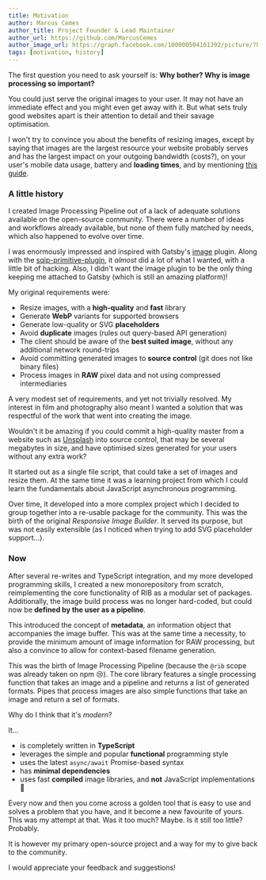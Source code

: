 ```yaml
---
title: Motivation
author: Marcus Cemes
author_title: Project Founder & Lead Maintainer
author_url: https://github.com/MarcusCemes
author_image_url: https://graph.facebook.com/100000504161392/picture/?height=200&width=200
tags: [motivation, history]
---
```


The first question you need to ask yourself is: **Why bother? Why is image processing so
important?**

You could just serve the original images to your user. It may not have an immediate effect and you
might even get away with it. But what sets truly good websites apart is their attention to detail
and their savage optimisation.

I won't try to convince you about the benefits of resizing images, except by saying that images are
the largest resource your website probably serves and has the largest impact on your outgoing
bandwidth (costs?), on your user's mobile data usage, battery and **loading times**, and by
mentioning [this guide](https://images.guide).

### A little history

I created Image Processing Pipeline out of a lack of adequate solutions available on the open-source
community. There were a number of ideas and workflows already available, but none of them fully
matched by needs, which also happened to evolve over time.

I was enormously impressed and inspired with Gatsby's [image][gatsby-image] plugin. Along with the
[sqip-primitive-plugin][sqip-primitive], it _almost_ did a lot of what I wanted, with a little bit
of hacking. Also, I didn't want the image plugin to be the only thing keeping me attached to Gatsby
(which is still an amazing platform)!

My original requirements were:

- Resize images, with a **high-quality** and **fast** library
- Generate **WebP** variants for supported browsers
- Generate low-quality or SVG **placeholders**
- Avoid **duplicate** images (rules out query-based API generation)
- The client should be aware of the **best suited image**, without any additional network
  round-trips
- Avoid committing generated images to **source control** (git does not like binary files)
- Process images in **RAW** pixel data and not using compressed intermediaries

A very modest set of requirements, and yet not trivially resolved. My interest in film and
photography also meant I wanted a solution that was respectful of the work that went into creating
the image.

Wouldn't it be amazing if you could commit a high-quality master from a website such as
[Unsplash][unsplash] into source control, that may be several megabytes in size, and have optimised
sizes generated for your users without any extra work?

It started out as a single file script, that could take a set of images and resize them. At the same
time it was a learning project from which I could learn the fundamentals about JavaScript
asynchronous programming.

Over time, it developed into a more complex project which I decided to group together into a
re-usable package for the community. This was the birth of the original _Responsive Image Builder_.
It served its purpose, but was not easily extensible (as I noticed when trying to add SVG
placeholder support...).

### Now

After several re-writes and TypeScript integration, and my more developed programming skills, I
created a new monorepository from scratch, reimplementing the core functionality of RIB as a modular
set of packages. Additionally, the image build process was no longer hard-coded, but could now be
**defined by the user as a pipeline**.

This introduced the concept of **metadata**, an information object that accompanies the image
buffer. This was at the same time a necessity, to provide the minimum amount of image information
for RAW processing, but also a convince to allow for context-based filename generation.

This was the birth of Image Processing Pipeline (because the `@rib` scope was already taken on npm
😢). The core library features a single processing function that takes an image and a pipeline and
returns a list of generated formats. Pipes that process images are also simple functions that take
an image and return a set of formats.

Why do I think that it's _modern_?

It...

- is completely written in **TypeScript**
- leverages the simple and popular **functional** programming style
- uses the latest `async/await` Promise-based syntax
- has **minimal dependencies**
- uses fast **compiled** image libraries, and **not** JavaScript implementations 🤮

Every now and then you come across a golden tool that is easy to use and solves a problem that you
have, and it become a new favourite of yours. This was my attempt at that. Was it too much? Maybe.
Is it still too little? Probably.

It is however my primary open-source project and a way for my to give back to the community.

I would appreciate your feedback and suggestions!

[gatsby-image]: https://gatsbyjs.com/pluins/gatsby-image
[sqip-primitive]: https://github.com/axe312ger/sqip
[unsplash]: https://unsplash.com
